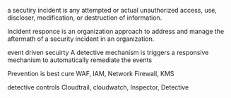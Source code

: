 a secutiry incident is any attempted or actual unauthorized access, use, discloser, modification, or destruction of information.

Incident responce is an organization approach to address and manage the aftermath of a security incident in an organization.

event driven secuirty
A detective mechanism is triggers a responsive mechanism to automatically remediate the events


Prevention is best cure
WAF, IAM, Network Firewall, KMS


detective controls
Cloudtrail, cloudwatch, Inspector, Detective